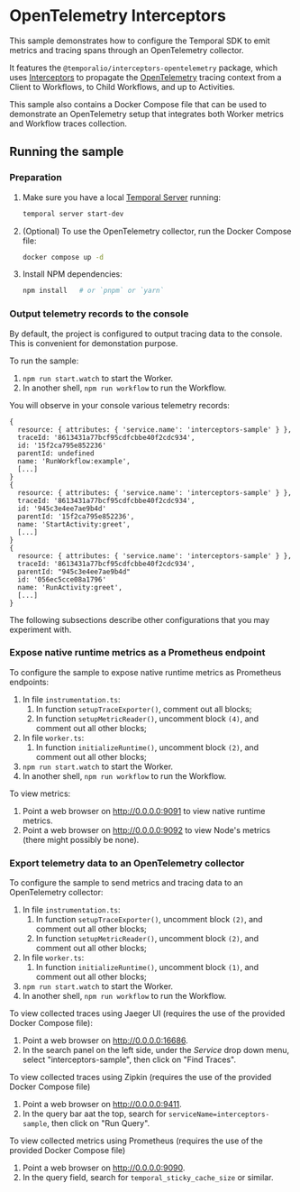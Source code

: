 # OpenTelemetry Interceptors

This sample demonstrates how to configure the Temporal SDK to emit metrics and
tracing spans through an OpenTelemetry collector.

It features the `@temporalio/interceptors-opentelemetry` package, which uses
[Interceptors](https://docs.temporal.io/develop/typescript/interceptors) to
propagate the [OpenTelemetry](https://opentelemetry.io/) tracing context from a
Client to Workflows, to Child Workflows, and up to Activities.

This sample also contains a Docker Compose file that can be used to demonstrate
an OpenTelemetry setup that integrates both Worker metrics and Workflow traces
collection.

## Running the sample

### Preparation

1. Make sure you have a local [Temporal Server](https://github.com/temporalio/cli/#installation) running:

   ```sh
   temporal server start-dev
   ```

2. (Optional) To use the OpenTelemetry collector, run the Docker Compose file:

   ```sh
   docker compose up -d
   ```

3. Install NPM dependencies:

   ```sh
   npm install   # or `pnpm` or `yarn`
   ```

### Output telemetry records to the console

By default, the project is configured to output tracing data to the console.
This is convenient for demonstation purpose.

To run the sample:

1. `npm run start.watch` to start the Worker.
2. In another shell, `npm run workflow` to run the Workflow.

You will observe in your console various telemetry records:

```
{
  resource: { attributes: { 'service.name': 'interceptors-sample' } },
  traceId: '8613431a77bcf95cdfcbbe40f2cdc934',
  id: '15f2ca795e852236'
  parentId: undefined
  name: 'RunWorkflow:example',
  [...]
}
{
  resource: { attributes: { 'service.name': 'interceptors-sample' } },
  traceId: '8613431a77bcf95cdfcbbe40f2cdc934',
  id: '945c3e4ee7ae9b4d'
  parentId: '15f2ca795e852236',
  name: 'StartActivity:greet',
  [...]
}
{
  resource: { attributes: { 'service.name': 'interceptors-sample' } },
  traceId: '8613431a77bcf95cdfcbbe40f2cdc934',
  parentId: "945c3e4ee7ae9b4d"
  id: '056ec5cce08a1796'
  name: 'RunActivity:greet',
  [...]
}
```

The following subsections describe other configurations that you may experiment with.

### Expose native runtime metrics as a Prometheus endpoint

To configure the sample to expose native runtime metrics as Prometheus endpoints:

1. In file `instrumentation.ts`:
   1. In function `setupTraceExporter()`, comment out all blocks;
   2. In function `setupMetricReader()`, uncomment block `(4)`, and comment out all other blocks;
2. In file `worker.ts`:
   1. In function `initializeRuntime()`, uncomment block `(2)`, and comment out all other blocks;
3. `npm run start.watch` to start the Worker.
4. In another shell, `npm run workflow` to run the Workflow.

To view metrics:

1. Point a web browser on http://0.0.0.0:9091 to view native runtime metrics.
2. Point a web browser on http://0.0.0.0:9092 to view Node's metrics (there might possibly be none).

### Export telemetry data to an OpenTelemetry collector

To configure the sample to send metrics and tracing data to an OpenTelemetry collector:

1. In file `instrumentation.ts`:
   1. In function `setupTraceExporter()`, uncomment block `(2)`, and comment out all other blocks;
   2. In function `setupMetricReader()`, uncomment block `(2)`, and comment out all other blocks;
2. In file `worker.ts`:
   1. In function `initializeRuntime()`, uncomment block `(1)`, and comment out all other blocks;
3. `npm run start.watch` to start the Worker.
4. In another shell, `npm run workflow` to run the Workflow.

To view collected traces using Jaeger UI (requires the use of the provided Docker Compose file):

1. Point a web browser on http://0.0.0.0:16686.
2. In the search panel on the left side, under the _Service_ drop down menu, select "interceptors-sample",
   then click on "Find Traces".

To view collected traces using Zipkin (requires the use of the provided Docker Compose file)

1. Point a web browser on http://0.0.0.0:9411.
2. In the query bar aat the top, search for `serviceName=interceptors-sample`,
   then click on "Run Query".

To view collected metrics using Prometheus (requires the use of the provided Docker Compose file)

1. Point a web browser on http://0.0.0.0:9090.
2. In the query field, search for `temporal_sticky_cache_size` or similar.

